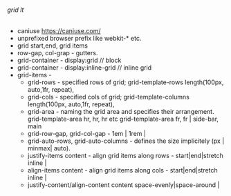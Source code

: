 ###### grid lt
- caniuse https://caniuse.com/
- unprefixed browser prefix like webkit-* etc.
- grid start,end, grid items
- row-gap, col-grap - gutters.
- grid-container - display:grid // block
- grid-container - display:inline-grid // inline grid
- grid-items - 
    - grid-rows - specified rows of grid; grid-template-rows length(100px, auto,1fr, repeat), 
    - grid-cols - specified cols of grid; grid-template-columns length(100px, auto,1fr, repeat),
    - grid-area - naming the grid area and specifies their arrangement. grid-template-area hr, hr, hr etc
        grid-template-area fr, fr | side-bar, main
    - grid-row-gap, grid-col-gap - 1em | 1rem | 
    - grid-auto-rows, grid-auto-columns - defines the size implicitely (px | minmax| auto).
    - justify-items content - align grid items along rows - start|end|stretch inline | 
    - align-items content - align grid items along cols - start|end|stretch inline |
    - justify-content/align-content content space-evenly|space-around |  
